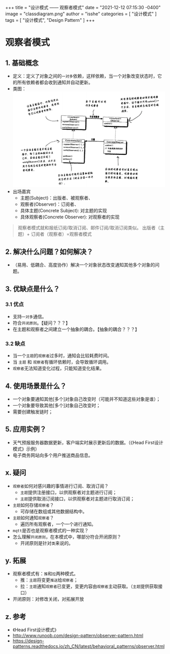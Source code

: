 +++
title = "设计模式 —— 观察者模式"
date = "2021-12-12 07:15:30 -0400"
image = "classdiagram.png"
author = "isshe"
categories = [ "设计模式" ]
tags = [ "设计模式", "Design Pattern" ]
+++


# 观察者模式
## 1. 基础概念
* 定义：定义了对象之间的`一对多`依赖，这样依赖，当一个对象改变状态时，它的所有依赖者都会收到通知并自动更新。
* 类图：
![类图](classdiagram.png)
* 出场嘉宾
    * 主题(Subject)：出版者、被观察者、
    * 观察者(Observer)：订阅者、
    * 具体主题(Concrete Subject): 对主题的实现
    * 具体观察者(Concrete Observer): 对观察者的实现


> 观察者模式就和报纸订阅/取消订阅、邮件订阅/取消订阅类似。
> 出版者（主题）+ 订阅者（观察者）=观察者模式

## 2. 解决什么问题？如何解决？
* （易用、低耦合、高度协作）解决一个对象状态改变通知其他多个对象的问题。


## 3. 优缺点是什么？
### 3.1 优点
* 支持`一对多`通信。
* 符合`开闭原则`。【疑问？？？】
* 在主题和观察者之间建立一个抽象的耦合。【抽象的耦合？？？】


### 3.2 缺点
* 当一个`主题`的`观察者`过多时，通知会比较耗费时间。
* 当 `主题` 和 `观察者`有循环依赖时，会导致循环调用。
* `观察者`无法知道变化过程，只能知道变化结果。

## 4. 使用场景是什么？
* 一个对象要通知其他[多个]对象自己改变时（可能并不知道这些对象是谁）；
* 一个对象要导致其他[多个]对象自己改变时；
* 需要创建触发链时；

## 5. 应用实例？
* 天气预报服务器数据更新，客户端实时展示更新后的数据。（《Head First设计模式》示例）
* 电子商务网站向多个用户推送商品信息。

## x. 疑问
* `观察者`如何对感兴趣的事情进行订阅、取消订阅？
    * `主题`提供注册接口，以供观察者对主题进行订阅；
    * `主题`提供取消订阅接口，以供观察者对主题进行取消订阅；
* `主题`如何存储`观察者`？
    * 可存储在数组或其他数据结构中。
* `主题`如何通知`观察者`？
    * 遍历所有观察者，一个一个进行通知。
* `mqtt`是否也是观察者模式的一种实现？
* 怎么理解`开闭原则`，在本模式中，哪部分符合开闭原则？
    * 开闭原则是针对`类`来说的。

## y. 拓展
* 观察者模式有：`推`和`拉`两种模式。
    * 推：`主题`将变更`推送`给`观察者`；
    * 拉：`主题`通知`观察者`已变更，变更内容由`观察者`主动获取。（`主题`提供获取接口）
* 开闭原则：对修改关闭，对拓展开放

## z. 参考
* 《Head First设计模式》
* http://www.runoob.com/design-pattern/observer-pattern.html
* https://design-patterns.readthedocs.io/zh_CN/latest/behavioral_patterns/observer.html




